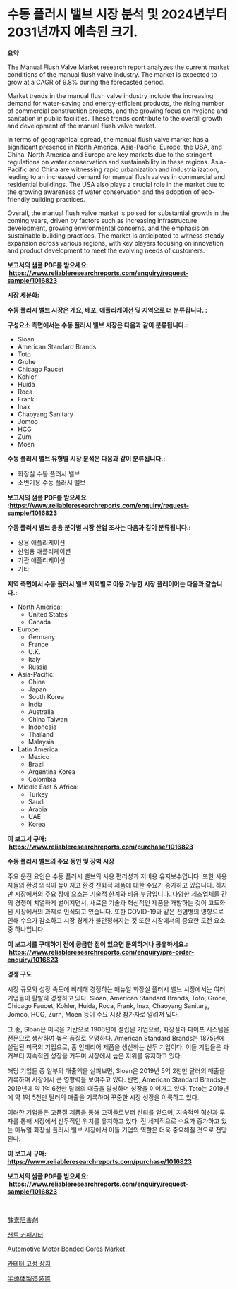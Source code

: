 <p><h1>수동 플러시 밸브 시장 분석 및 2024년부터 2031년까지 예측된 크기.</h1></p><p><strong>요약</strong></p>
<p><p>The Manual Flush Valve Market research report analyzes the current market conditions of the manual flush valve industry. The market is expected to grow at a CAGR of 9.8% during the forecasted period. </p><p>Market trends in the manual flush valve industry include the increasing demand for water-saving and energy-efficient products, the rising number of commercial construction projects, and the growing focus on hygiene and sanitation in public facilities. These trends contribute to the overall growth and development of the manual flush valve market.</p><p>In terms of geographical spread, the manual flush valve market has a significant presence in North America, Asia-Pacific, Europe, the USA, and China. North America and Europe are key markets due to the stringent regulations on water conservation and sustainability in these regions. Asia-Pacific and China are witnessing rapid urbanization and industrialization, leading to an increased demand for manual flush valves in commercial and residential buildings. The USA also plays a crucial role in the market due to the growing awareness of water conservation and the adoption of eco-friendly building practices.</p><p>Overall, the manual flush valve market is poised for substantial growth in the coming years, driven by factors such as increasing infrastructure development, growing environmental concerns, and the emphasis on sustainable building practices. The market is anticipated to witness steady expansion across various regions, with key players focusing on innovation and product development to meet the evolving needs of customers.</p></p>
<p><strong>보고서의 샘플 PDF를 받으세요: &nbsp;<a href="https://www.reliableresearchreports.com/enquiry/request-sample/1016823">https://www.reliableresearchreports.com/enquiry/request-sample/1016823</a></strong></p>
<p><strong>시장 세분화:</strong></p>
<p><strong> 수동 플러시 밸브 시장은 개요, 배포, 애플리케이션 및 지역으로 더 분류됩니다. :</strong></p>
<p><strong>구성요소 측면에서는 수동 플러시 밸브 시장은 다음과 같이 분류됩니다.:</strong></p>
<p><ul><li>Sloan</li><li>American Standard Brands</li><li>Toto</li><li>Grohe</li><li>Chicago Faucet</li><li>Kohler</li><li>Huida</li><li>Roca</li><li>Frank</li><li>Inax</li><li>Chaoyang Sanitary</li><li>Jomoo</li><li>HCG</li><li>Zurn</li><li>Moen</li></ul></p>
<p><strong> 수동 플러시 밸브 유형별 시장 분석은 다음과 같이 분류됩니다.:</strong></p>
<p><ul><li>화장실 수동 플러시 밸브</li><li>소변기용 수동 플러시 밸브</li></ul></p>
<p><strong>보고서의 샘플 PDF를 받으세요 :<a href="https://www.reliableresearchreports.com/enquiry/request-sample/1016823">https://www.reliableresearchreports.com/enquiry/request-sample/1016823</a></strong></p>
<p><strong> 수동 플러시 밸브 응용 분야별 시장 산업 조사는 다음과 같이 분류됩니다.:</strong></p>
<p><ul><li>상용 애플리케이션</li><li>산업용 애플리케이션</li><li>기관 애플리케이션</li><li>기타</li></ul></p>
<p><strong>지역 측면에서 수동 플러시 밸브 지역별로 이용 가능한 시장 플레이어는 다음과 같습니다.:</strong></p>
<p><ul>
    <li>
        North America:
        <ul>
            <li>United States</li>
            <li>Canada</li>
        </ul>
    </li>
    <li>
        Europe:
        <ul>
            <li>Germany</li>
            <li>France</li>
            <li>U.K.</li>
            <li>Italy</li>
            <li>Russia</li>
        </ul>
    </li>
    <li>
        Asia-Pacific:
        <ul>
            <li>China</li>
            <li>Japan</li>
            <li>South Korea</li>
            <li>India</li>
            <li>Australia</li>
            <li>China Taiwan</li>
            <li>Indonesia</li>
            <li>Thailand</li>
            <li>Malaysia</li>
        </ul>
    </li>
    <li>
        Latin America:
        <ul>
            <li>Mexico</li>
            <li>Brazil</li>
            <li>Argentina Korea</li>
            <li>Colombia</li>
        </ul>
    </li>
    <li>
        Middle East & Africa:
        <ul>
            <li>Turkey</li>
            <li>Saudi</li>
            <li>Arabia</li>
            <li>UAE</li>
            <li>Korea</li>
        </ul>
    </li>
    </ul></p>
<p><strong>이 보고서 구매: &nbsp;<a href="https://www.reliableresearchreports.com/purchase/1016823">https://www.reliableresearchreports.com/purchase/1016823</a></strong></p>
<p><strong>수동 플러시 밸브의 주요 동인 및 장벽 시장</strong></p>
<p><p>주요 운전 요인은 수동 플러시 밸브의 사용 편리성과 저비용 유지보수입니다. 또한 사용자들의 환경 의식이 높아지고 환경 친화적 제품에 대한 수요가 증가하고 있습니다. 하지만 시장에서의 주요 장애 요소는 기술적 한계와 비용 부담입니다. 다양한 제조업체들 간의 경쟁이 치열하게 벌어지면서, 새로운 기술과 혁신적인 제품을 개발하는 것이 고도화된 시장에서의 과제로 인식되고 있습니다. 또한 COVID-19와 같은 전염병의 영향으로 인해 수요가 감소하고 시장 경제가 불안정해지는 것 또한 시장에서의 중요한 도전 요소 중 하나입니다.</p></p>
<p><strong>이 보고서를 구매하기 전에 궁금한 점이 있으면 문의하거나 공유하세요.: &nbsp;<a href="https://www.reliableresearchreports.com/enquiry/pre-order-enquiry/1016823">https://www.reliableresearchreports.com/enquiry/pre-order-enquiry/1016823</a></strong></p>
<p><strong>경쟁 구도</strong></p>
<p><p>시장 규모와 성장 속도에 비례해 경쟁하는 매뉴얼 화장실 플러시 밸브 시장에서는 여러 기업들이 활발히 경쟁하고 있다. Sloan, American Standard Brands, Toto, Grohe, Chicago Faucet, Kohler, Huida, Roca, Frank, Inax, Chaoyang Sanitary, Jomoo, HCG, Zurn, Moen 등이 주요 시장 참가자로 알려져 있다.</p><p>그 중, Sloan은 미국을 기반으로 1906년에 설립된 기업으로, 화장실과 파이프 시스템을 전문으로 생산하여 높은 품질로 유명하다. American Standard Brands는 1875년에 설립된 미국의 기업으로, 홈 인테리어 제품을 생산하는 선두 기업이다. 이들 기업들은 과거부터 지속적인 성장을 거두며 시장에서 높은 지위를 유지하고 있다.</p><p>해당 기업들 중 일부의 매출액을 살펴보면, Sloan은 2019년 5억 2천만 달러의 매출을 기록하며 시장에서 큰 영향력을 보여주고 있다. 반면, American Standard Brands는 2019년에 약 1억 6천만 달러의 매출을 달성하며 성장을 이어가고 있다. Toto는 2019년에 약 1억 5천만 달러의 매출을 기록하며 꾸준한 시장 성장을 이룩하고 있다.</p><p>이러한 기업들은 고품질 제품을 통해 고객들로부터 신뢰를 얻으며, 지속적인 혁신과 투자를 통해 시장에서 선두적인 위치를 유지하고 있다. 전 세계적으로 수요가 증가하고 있는 매뉴얼 화장실 플러시 밸브 시장에서 이들 기업의 역할은 더욱 중요해질 것으로 전망된다.</p></p>
<p><strong>이 보고서 구매: &nbsp; <a href="https://www.reliableresearchreports.com/purchase/1016823">https://www.reliableresearchreports.com/purchase/1016823</a></strong></p>
<p><strong>보고서의 샘플 PDF를 받으세요: &nbsp;<a href="https://www.reliableresearchreports.com/enquiry/request-sample/1016823">https://www.reliableresearchreports.com/enquiry/request-sample/1016823</a></strong><strong></strong></p>
<p>&nbsp;</p>
<p><p><a href="https://medium.com/@cheryledianeweber9eti23wjw9/2024%E5%B9%B4%E3%81%8B%E3%82%892031%E5%B9%B4%E3%81%BE%E3%81%A7%E3%81%AE%E6%9C%9F%E9%96%93%E3%81%AB%E4%BA%88%E6%B8%AC%E3%81%95%E3%82%8C%E3%82%8B%E9%85%B5%E7%B4%A0%E9%98%BB%E5%AE%B3%E5%89%A4%E5%B8%82%E5%A0%B4%E3%81%AE%E5%88%86%E6%9E%90%E3%81%A8%E3%82%B5%E3%82%A4%E3%82%BA-692f81b90b98">酵素阻害剤</a></p><p><a href="https://medium.com/@ttmjshfrgiff14/%EC%87%BC%ED%8A%B8-%EC%BA%90%ED%8C%A8%EC%8B%9C%ED%84%B0-%EC%8B%9C%EC%9E%A5-%EB%B6%84%EC%84%9D-%EA%B7%B8%EC%9D%98-cagr-%EC%8B%9C%EC%9E%A5-%EC%84%B8%EB%B6%84%ED%99%94-%EB%B0%8F-%EA%B8%80%EB%A1%9C%EB%B2%8C-%EC%82%B0%EC%97%85-%EA%B0%9C%EC%9A%94-ff4775a1e929">션트 커패시터</a></p><p><a href="https://github.com/bobicer/Market-Research-Report-List-2/blob/main/automotive-motor-bonded-cores-market.md">Automotive Motor Bonded Cores Market</a></p><p><a href="https://medium.com/@ttmjshfrgiff14/%EC%B9%B4%ED%85%8C%ED%84%B0-%EA%B3%A0%EC%A0%95%EC%9E%A5%EC%B9%98-%EC%8B%9C%EC%9E%A5-%EA%B7%9C%EB%AA%A8-%EB%B0%8F-%EC%8B%9C%EC%9E%A5-%EB%8F%99%ED%96%A5-%EC%A0%84%EB%B0%98%EC%A0%81%EC%9D%B8-%EC%82%B0%EC%97%85-%EA%B0%9C%EC%9A%94-2024%EB%85%84%EB%B6%80%ED%84%B0-2031%EB%85%84%EA%B9%8C%EC%A7%80-852b12f215ad">카테터 고정 장치</a></p><p><a href="https://medium.com/@donnaieme/%E5%8D%8A%E5%B0%8E%E4%BD%93%E8%A3%BD%E9%80%A0%E8%A3%85%E7%BD%AE%E5%B8%82%E5%A0%B4%E3%81%AE%E3%83%88%E3%83%AC%E3%83%B3%E3%83%89%E3%81%A8%E5%B8%82%E5%A0%B4%E5%88%86%E6%9E%90%E3%81%AF-2024%E5%B9%B4%E3%81%8B%E3%82%892031%E5%B9%B4%E3%81%BE%E3%81%A7%E3%81%AE%E6%9C%9F%E9%96%93%E3%81%AB%E4%BA%88%E6%B8%AC%E3%81%95%E3%82%8C%E3%81%A6%E3%81%84%E3%81%BE%E3%81%99-89dc1f4965ad">半導体製造装置</a></p></p>